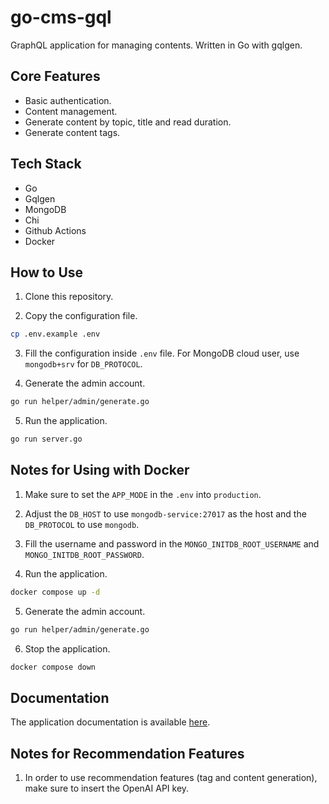 # go-cms-gql

GraphQL application for managing contents. Written in Go with gqlgen.

## Core Features

- Basic authentication.
- Content management.
- Generate content by topic, title and read duration.
- Generate content tags.

## Tech Stack

- Go
- Gqlgen
- MongoDB
- Chi
- Github Actions
- Docker

## How to Use

1. Clone this repository.

2. Copy the configuration file.

```sh
cp .env.example .env
```

3. Fill the configuration inside `.env` file. For MongoDB cloud user, use `mongodb+srv` for `DB_PROTOCOL`.

4. Generate the admin account.

```sh
go run helper/admin/generate.go
```

5. Run the application.

```sh
go run server.go
```

## Notes for Using with Docker

1. Make sure to set the `APP_MODE` in the `.env` into `production`.

2. Adjust the `DB_HOST` to use `mongodb-service:27017` as the host and the `DB_PROTOCOL` to use `mongodb`.

3. Fill the username and password in the `MONGO_INITDB_ROOT_USERNAME` and `MONGO_INITDB_ROOT_PASSWORD`.

4. Run the application.

```sh
docker compose up -d
```

5. Generate the admin account.

```sh
go run helper/admin/generate.go
```

6. Stop the application.

```sh
docker compose down
```

## Documentation

The application documentation is available [here](https://documenter.getpostman.com/view/5781191/2sAY4xC3Ch#1ad11b01-ee75-4619-81d3-8db4181334a1).

## Notes for Recommendation Features

1. In order to use recommendation features (tag and content generation), make sure to insert the OpenAI API key.
